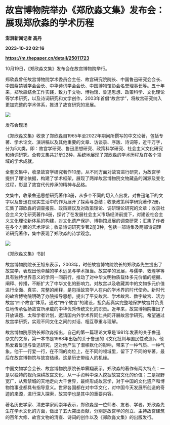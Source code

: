 # 故宫博物院举办《郑欣淼文集》发布会：展现郑欣淼的学术历程
**澎湃新闻记者 高丹**

**2023-10-22 02:16**

**https://m.thepaper.cn/detail/25011723**

10月19日，《郑欣淼文集》发布会在故宫博物院举行。

郑欣淼曾任故宫博物院学术委员会主任、故宫研究院院长、中国鲁迅研究会会长、中国紫禁城学会会长、中华诗词学会会长、中国博物馆协会名誉理事长等。五十年来，郑欣淼结合工作实践，致力于文物、博物馆、鲁迅思想、政策科学、文化理论等学术研究，以及诗词研究和文学创作，2003年首倡“故宫学”，将故宫研究纳入更加完整的学术体系，推进了故宫研究的发展。

![](https://imagecloud.thepaper.cn/thepaper/image/275/46/913.jpg)

发布会现场

《郑欣淼文集》收录了郑欣淼自1965年至2022年期间所撰写的中文论著，包括专著、学术论文、演讲稿以及其他重要的文章、访谈录、序跋、诗词等，近千万字，分为5大类，即：故宫学研究、鲁迅思想研究、政策科学研究、社会主义文化研究和诗词研究。全套文集共21册22种，系统地展现了郑欣淼的学术历程及在各个领域的学术成就。

全套文集中，收录故宫学研究著作10册，从不同方面对故宫进行研究，为故宫学提供了理论依据，构建了学术框架，展现了两岸故宫博物院文物藏品的渊源及变化过程，彰显了故宫代代传承的精神与品格。

文集中，收录鲁迅思想研究著作3册，从多个不同的切入点出发，对鲁迅笔下的文字以及鲁迅在现实生活中的作为展开了探索与总结；收录政策科学研究著作2册，汇集了郑欣淼的调查报告、政策建议及对政策理论、调研理论研究的文章；收录社会主义文化研究著作4册，探讨了在发展社会主义市场经济前提下，对建设社会主义文化理论新体系的构建，对文化遗产保护、博物馆发展的调查研究；汇集了作者在多个方面的艺术评论；收录诗词研究专著2册3种，包括一部诗集及两部诗词理论研究著作，集中表现了郑欣淼的诗学观念。

![](https://imagecloud.thepaper.cn/thepaper/image/275/46/912.jpg)

《郑欣淼文集》书封

故宫博物院院长王旭东表示，2003年，时任故宫博物院院长的郑欣淼先生提出了故宫学，表现出他卓越的学术远见与学术担当。故宫学的发展，与儒学、敦煌学等具有独特世界意义的学问一同前行，推动了对中华文明物质载体多元价值的挖掘、阐释、传播，不断扩大了中华文化的影响力。对故宫以及收藏其中的文物多元价值进行全面、真实、完整的阐释，是包括故宫学人在内的学术界的时代使命。新时代的故宫博物院明确了办院指导思想，提出了平安故宫、学术故宫、数字故宫、活力故宫“四个故宫”体系，通过“四个故宫”的建设，担负起真实完整地保护故宫并负责任地传承弘扬故宫所承载的中华优秀传统文化的职责。近年来，故宫博物院推出了开放课题、太和学者计划，邀请国内外学术界同仁共同开展故宫学研究。希望通过故宫学研究，实现不同文化之间的对话、相互尊重与理解。

故宫博物院原院长郑欣淼指出，自己的第一篇理论文章是1981年发表的关于鲁迅杂文的文章，第一本书是1988年出版的关于鲁迅的《文化批判与国民性改造》。他热爱着鲁迅与鲁迅研究，这对他产生了潜移默化的影响，带来了一种气质、一种气象。他干一行爱一行，在不同的岗位上，在不同的领域里，留下了不同的专著，最后在故宫博物院与故宫结缘。这是历史带给人的机缘。

中国文物学会会长、故宫博物院原院长单霁翔表示，郑欣淼的著作有两大特点：一是以独特的视角深耕故宫文化，从一手资料中深入挖掘故宫文化的价值；二是视野宽广，从紫禁城的天地走向大千世界，最终形成故宫学，对于中国的文化遗产和博物馆事业都具有指导意义。世界各国都在对中华文化，对中国今天发展所创造的奇迹的来源，进行深入探索，故宫学也是其中的重要内容。

著名历史学家、清史学家阎崇年表示，郑欣淼是一位师者、友者、学者。郑欣淼先生在学术文化的方面，做出了五大突出贡献，分别是故宫学的创立、主持故宫建筑的百年大修、故宫文物的清查、诗词的创作以及《郑欣淼文集》的出版发行。